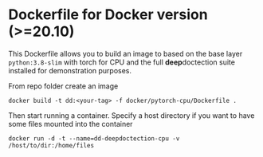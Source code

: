 # Dockerfile for Docker version (>=20.10)

This Dockerfile allows you to build an image to based on the base layer `python:3.8-slim` with torch for CPU and the 
full **deep**doctection suite installed for demonstration purposes.

From repo folder create an image

```
docker build -t dd:<your-tag> -f docker/pytorch-cpu/Dockerfile .
``` 

Then start running a container. Specify a host directory if you want to have some files mounted into the container

```
docker run -d -t --name=dd-deepdoctection-cpu -v /host/to/dir:/home/files
```

